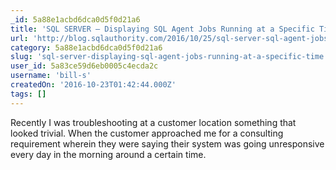 ```yaml
---
_id: 5a88e1acbd6dca0d5f0d21a6
title: 'SQL SERVER – Displaying SQL Agent Jobs Running at a Specific Time'
url: 'http://blog.sqlauthority.com/2016/10/25/sql-server-sql-agent-jobs-running-specific-time/'
category: 5a88e1acbd6dca0d5f0d21a6
slug: 'sql-server-displaying-sql-agent-jobs-running-at-a-specific-time'
user_id: 5a83ce59d6eb0005c4ecda2c
username: 'bill-s'
createdOn: '2016-10-23T01:42:44.000Z'
tags: []
---
```


Recently I was troubleshooting at a customer location something that looked trivial. When the customer approached me for a consulting requirement wherein they were saying their system was going unresponsive every day in the morning around a certain time.
